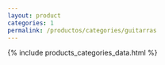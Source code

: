```yaml
---
layout: product
categories: 1
permalink: /productos/categories/guitarras
---
```

{% include products_categories_data.html %}